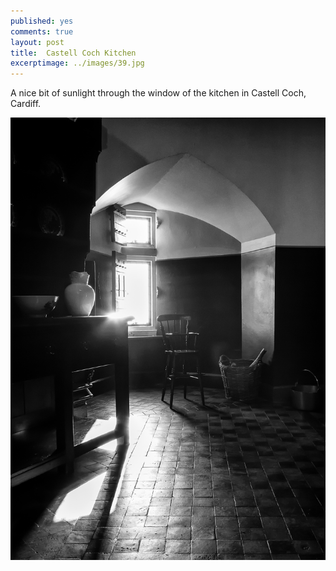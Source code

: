 ```yaml
---
published: yes
comments: true
layout: post
title:	Castell Coch Kitchen
excerptimage: ../images/39.jpg
---
```


A nice bit of sunlight through the window of the kitchen in Castell Coch, Cardiff. 

[![Image 39/365	12mm	~f/2.8	ISO1250	1/125s](../images/39.jpg)](https://www.flickr.com/photos/tmadhavan/16288225918/)